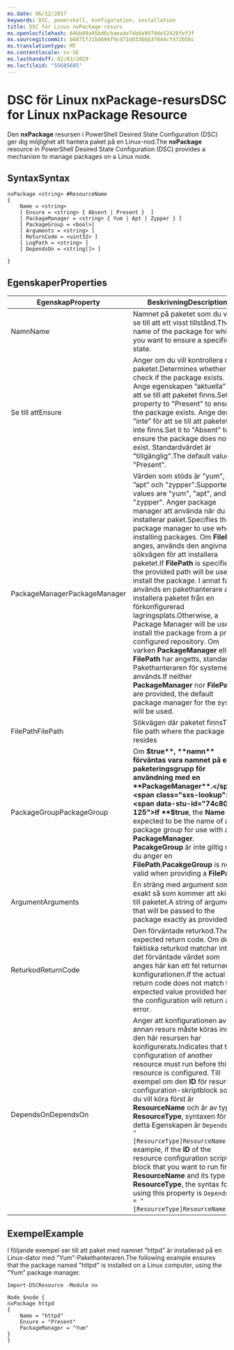 ```yaml
---
ms.date: 06/12/2017
keywords: DSC, powershell, konfiguration, installation
title: DSC för Linux nxPackage-resurs
ms.openlocfilehash: 64bb89a95bd6cbaea4e74b8a9979de52428fef3f
ms.sourcegitcommit: b6871f21bd666f9cd71dd336bb3f844cf472b56c
ms.translationtype: MT
ms.contentlocale: sv-SE
ms.lasthandoff: 02/03/2019
ms.locfileid: "55685685"
---
```

# <a name="dsc-for-linux-nxpackage-resource"></a><span data-ttu-id="74c80-103">DSC för Linux nxPackage-resurs</span><span class="sxs-lookup"><span data-stu-id="74c80-103">DSC for Linux nxPackage Resource</span></span>

<span data-ttu-id="74c80-104">Den **nxPackage** resursen i PowerShell Desired State Configuration (DSC) ger dig möjlighet att hantera paket på en Linux-nod.</span><span class="sxs-lookup"><span data-stu-id="74c80-104">The **nxPackage** resource in PowerShell Desired State Configuration (DSC) provides a mechanism to manage packages on a Linux node.</span></span>

## <a name="syntax"></a><span data-ttu-id="74c80-105">Syntax</span><span class="sxs-lookup"><span data-stu-id="74c80-105">Syntax</span></span>

```
nxPackage <string> #ResourceName
{
    Name = <string>
    [ Ensure = <string> { Absent | Present }  ]
    [ PackageManager = <string> { Yum | Apt | Zypper } ]
    [ PackageGroup = <bool>]
    [ Arguments = <string> ]
    [ ReturnCode = <uint32> ]
    [ LogPath = <string> ]
    [ DependsOn = <string[]> ]

}
```

## <a name="properties"></a><span data-ttu-id="74c80-106">Egenskaper</span><span class="sxs-lookup"><span data-stu-id="74c80-106">Properties</span></span>

|  <span data-ttu-id="74c80-107">Egenskap</span><span class="sxs-lookup"><span data-stu-id="74c80-107">Property</span></span> |  <span data-ttu-id="74c80-108">Beskrivning</span><span class="sxs-lookup"><span data-stu-id="74c80-108">Description</span></span> |
|---|---|
| <span data-ttu-id="74c80-109">Namn</span><span class="sxs-lookup"><span data-stu-id="74c80-109">Name</span></span>| <span data-ttu-id="74c80-110">Namnet på paketet som du vill se till att ett visst tillstånd.</span><span class="sxs-lookup"><span data-stu-id="74c80-110">The name of the package for which you want to ensure a specific state.</span></span>|
| <span data-ttu-id="74c80-111">Se till att</span><span class="sxs-lookup"><span data-stu-id="74c80-111">Ensure</span></span>| <span data-ttu-id="74c80-112">Anger om du vill kontrollera om paketet.</span><span class="sxs-lookup"><span data-stu-id="74c80-112">Determines whether to check if the package exists.</span></span> <span data-ttu-id="74c80-113">Ange egenskapen ”aktuella” för att se till att paketet finns.</span><span class="sxs-lookup"><span data-stu-id="74c80-113">Set this property to "Present" to ensure the package exists.</span></span> <span data-ttu-id="74c80-114">Ange den till ”inte” för att se till att paketet inte finns.</span><span class="sxs-lookup"><span data-stu-id="74c80-114">Set it to "Absent" to ensure the package does not exist.</span></span> <span data-ttu-id="74c80-115">Standardvärdet är ”tillgänglig”.</span><span class="sxs-lookup"><span data-stu-id="74c80-115">The default value is "Present".</span></span>|
| <span data-ttu-id="74c80-116">PackageManager</span><span class="sxs-lookup"><span data-stu-id="74c80-116">PackageManager</span></span>| <span data-ttu-id="74c80-117">Värden som stöds är ”yum”, ”apt” och ”zypper”.</span><span class="sxs-lookup"><span data-stu-id="74c80-117">Supported values are "yum", "apt", and "zypper".</span></span> <span data-ttu-id="74c80-118">Anger package manager att använda när du installerar paket.</span><span class="sxs-lookup"><span data-stu-id="74c80-118">Specifies the package manager to use when installing packages.</span></span> <span data-ttu-id="74c80-119">Om **FilePath** anges, används den angivna sökvägen för att installera paketet.</span><span class="sxs-lookup"><span data-stu-id="74c80-119">If **FilePath** is specified, the provided path will be used to install the package.</span></span> <span data-ttu-id="74c80-120">I annat fall används en pakethanterare att installera paketet från en förkonfigurerad lagringsplats.</span><span class="sxs-lookup"><span data-stu-id="74c80-120">Otherwise, a Package Manager will be used to install the package from a pre-configured repository.</span></span> <span data-ttu-id="74c80-121">Om varken **PackageManager** eller **FilePath** har angetts, standard-Pakethanteraren för systemet används.</span><span class="sxs-lookup"><span data-stu-id="74c80-121">If neither **PackageManager** nor **FilePath** are provided, the default package manager for the system will be used.</span></span>|
| <span data-ttu-id="74c80-122">FilePath</span><span class="sxs-lookup"><span data-stu-id="74c80-122">FilePath</span></span>| <span data-ttu-id="74c80-123">Sökvägen där paketet finns</span><span class="sxs-lookup"><span data-stu-id="74c80-123">The file path where the package resides</span></span>|
| <span data-ttu-id="74c80-124">PackageGroup</span><span class="sxs-lookup"><span data-stu-id="74c80-124">PackageGroup</span></span>| <span data-ttu-id="74c80-125">Om **$true**, **namn** förväntas vara namnet på en paketeringsgrupp för användning med en **PackageManager**.</span><span class="sxs-lookup"><span data-stu-id="74c80-125">If **$true**, the **Name** is expected to be the name of a package group for use with a **PackageManager**.</span></span> <span data-ttu-id="74c80-126">**PacakgeGroup** är inte giltig när du anger en **FilePath**.</span><span class="sxs-lookup"><span data-stu-id="74c80-126">**PacakgeGroup** is not valid when providing a **FilePath**.</span></span>|
| <span data-ttu-id="74c80-127">Argument</span><span class="sxs-lookup"><span data-stu-id="74c80-127">Arguments</span></span>| <span data-ttu-id="74c80-128">En sträng med argument som exakt så som kommer att skickas till paketet.</span><span class="sxs-lookup"><span data-stu-id="74c80-128">A string of arguments that will be passed to the package exactly as provided.</span></span>|
| <span data-ttu-id="74c80-129">Returkod</span><span class="sxs-lookup"><span data-stu-id="74c80-129">ReturnCode</span></span>| <span data-ttu-id="74c80-130">Den förväntade returkod.</span><span class="sxs-lookup"><span data-stu-id="74c80-130">The expected return code.</span></span> <span data-ttu-id="74c80-131">Om den faktiska returkod matchar inte det förväntade värdet som anges här kan ett fel returneras i konfigurationen.</span><span class="sxs-lookup"><span data-stu-id="74c80-131">If the actual return code does not match the expected value provided here, the configuration will return an error.</span></span>|
| <span data-ttu-id="74c80-132">DependsOn</span><span class="sxs-lookup"><span data-stu-id="74c80-132">DependsOn</span></span> | <span data-ttu-id="74c80-133">Anger att konfigurationen av en annan resurs måste köras innan den här resursen har konfigurerats.</span><span class="sxs-lookup"><span data-stu-id="74c80-133">Indicates that the configuration of another resource must run before this resource is configured.</span></span> <span data-ttu-id="74c80-134">Till exempel om den **ID** för resursen configuration-skriptblock som du vill köra först är **ResourceName** och är av typen **ResourceType**, syntaxen för detta Egenskapen är `DependsOn = "[ResourceType]ResourceName"`.</span><span class="sxs-lookup"><span data-stu-id="74c80-134">For example, if the **ID** of the resource configuration script block that you want to run first is **ResourceName** and its type is **ResourceType**, the syntax for using this property is `DependsOn = "[ResourceType]ResourceName"`.</span></span>|

## <a name="example"></a><span data-ttu-id="74c80-135">Exempel</span><span class="sxs-lookup"><span data-stu-id="74c80-135">Example</span></span>

<span data-ttu-id="74c80-136">I följande exempel ser till att paket med namnet ”httpd” är installerad på en Linux-dator med ”Yum”-Pakethanteraren.</span><span class="sxs-lookup"><span data-stu-id="74c80-136">The following example ensures that the package named "httpd" is installed on a Linux computer, using the “Yum” package manager.</span></span>

```
Import-DSCResource -Module nx

Node $node {
nxPackage httpd
{
    Name = "httpd"
    Ensure = "Present"
    PackageManager = "Yum"
}
}
```